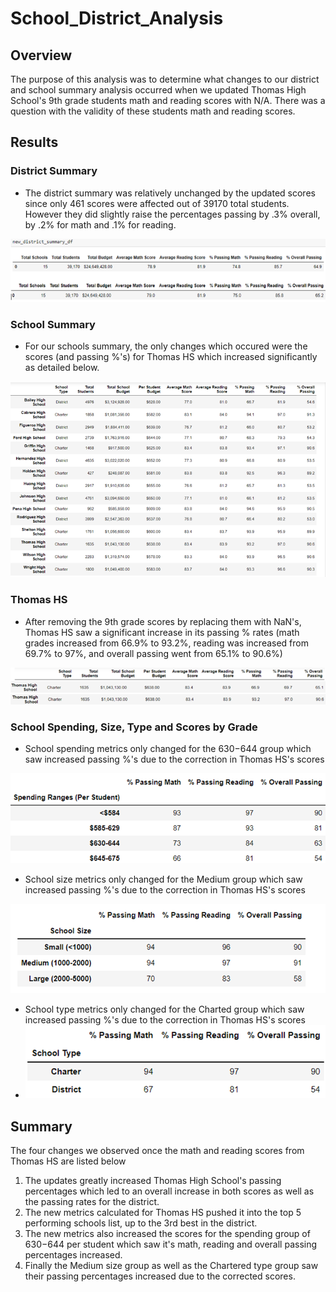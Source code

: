 # School_District_Analysis


## Overview
The purpose of this analysis was to determine what changes to our district and school summary analysis occurred when we updated Thomas High School's 9th grade students math and reading scores with N/A. There was a question with the validity of these students math and reading scores.

## Results

### District Summary 
* The district summary was relatively unchanged by the updated scores since only 461 scores were affected out of 39170 total students. However they did slightly raise the percentages passing by .3% overall, by .2% for math and .1% for reading.

![district_summary_comparison](https://github.com/sbull32/School_District_Analysis/blob/main/School_District_Analysis/Resources/district_summary_comparison.png)

### School Summary
* For our schools summary, the only changes which occured were the scores (and passing %'s) for Thomas HS which increased significantly as detailed below.

![school_summary_comparison](https://github.com/sbull32/School_District_Analysis/blob/main/School_District_Analysis/Resources/School_Summary_revised.png)

### Thomas HS
* After removing the 9th grade scores by replacing them with NaN's, Thomas HS saw a significant increase in its passing % rates (math grades increased from 66.9% to 93.2%, reading was increased from 69.7% to 97%, and overall passing went from 65.1% to 90.6%)

![Thomas_HS_summary](https://github.com/sbull32/School_District_Analysis/blob/main/School_District_Analysis/Resources/school_summary_comparison.png)

### School Spending, Size, Type and Scores by Grade
* School spending metrics only changed for the $630-$644 group which saw increased passing %'s due to the correction in Thomas HS's scores

![school_spending_comparison](https://github.com/sbull32/School_District_Analysis/blob/main/School_District_Analysis/Resources/school_scores_per_spending_revised.png)

* School size metrics only changed for the Medium group which saw increased passing %'s due to the correction in Thomas HS's scores

![school_size_comparison](https://github.com/sbull32/School_District_Analysis/blob/main/School_District_Analysis/Resources/school_scores_per_size_revised.png)

* School type metrics only changed for the Charted group which saw increased passing %'s due to the correction in Thomas HS's scores
* ![school_type_comparison](https://github.com/sbull32/School_District_Analysis/blob/main/School_District_Analysis/Resources/school_scores_per_type_revised.png)
 
## Summary

The four changes we observed once the math and reading scores from Thomas HS are listed below

1. The updates greatly increased Thomas High School's passing percentages which led to an overall increase in both scores as well as the passing rates for the district.
2. The new metrics calculated for Thomas HS pushed it into the top 5 performing schools list, up to the 3rd best in the district.
3. The new metrics also increased the scores for the spending group of $630-$644 per student which saw it's math, reading and overall passing percentages increased.
4. Finally the Medium size group as well as the Chartered type group saw their passing percentages increased due to the corrected scores.



